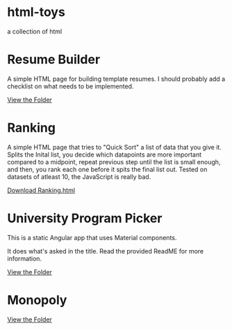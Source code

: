 # html-toys
a collection of html

# Resume Builder
A simple HTML page for building template resumes. I should probably add a checklist on what needs to be implemented.

[View the Folder](/resume-builder)

# Ranking
A simple HTML page that tries to "Quick Sort" a list of data that you give it. Splits the Inital list, you decide which datapoints are more important compared to a midpoint, repeat previous step until the list is small enough, and then, you rank each one before it spits the final list out. Tested on datasets of atleast 10, the JavaScript is really bad.

[Download Ranking.html](ranking.html)

# University Program Picker
This is a static Angular app that uses Material components.

It does what's asked in the title.
Read the provided ReadME for more information.

[View the Folder](/university)

# Monopoly

[View the Folder](/monopoly)
